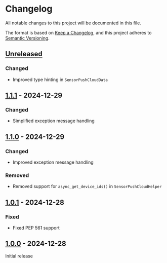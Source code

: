 # Changelog

All notable changes to this project will be documented in this file.

The format is based on [Keep a Changelog](https://keepachangelog.com/en/1.0.0/),
and this project adheres to [Semantic Versioning](https://semver.org/spec/v2.0.0.html).

## [Unreleased]

### Changed

- Improved type hinting in `SensorPushCloudData`

## [1.1.1] - 2024-12-29

### Changed

- Simplified exception message handling

## [1.1.0] - 2024-12-29

### Changed

- Improved exception message handling

### Removed

- Removed support for `async_get_device_ids()` in `SensorPushCloudHelper`

## [1.0.1] - 2024-12-28

### Fixed

- Fixed PEP 561 support

## [1.0.0] - 2024-12-28

Initial release

[Unreleased]: https://github.com/sstallion/sensorpush-ha/compare/v1.1.1...HEAD
[1.1.1]: https://github.com/sstallion/sensorpush-ha/releases/tag/v1.1.1
[1.1.0]: https://github.com/sstallion/sensorpush-ha/releases/tag/v1.1.0
[1.0.1]: https://github.com/sstallion/sensorpush-ha/releases/tag/v1.0.1
[1.0.0]: https://github.com/sstallion/sensorpush-ha/releases/tag/v1.0.0
